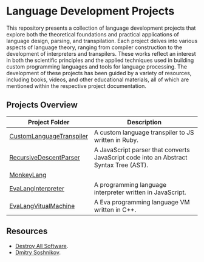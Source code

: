 # Language Development Projects

This repository presents a collection of language development projects that explore both the theoretical foundations and practical applications of language design, parsing, and transpilation. Each project delves into various aspects of language theory, ranging from compiler construction to the development of interpreters and transpilers. These works reflect an interest in both the scientific principles and the applied techniques used in building custom programming languages and tools for language processing. The development of these projects has been guided by a variety of resources, including books, videos, and other educational materials, all of which are mentioned within the respective project documentation.

## Projects Overview
| Project Folder                     | Description                                                                 |
|------------------------------------|-----------------------------------------------------------------------------|
| [CustomLanguageTranspiler](01_CustomLanguageTranspiler) | A custom language transpiler to JS written in Ruby. |
| [RecursiveDescentParser](02_RecursiveDescentParser)     | A JavaScript parser that converts JavaScript code into an Abstract Syntax Tree (AST). |
| [MonkeyLang](03_MonkeyLang)     |  |
| [EvaLangInterpreter](04_EvaLangInterpreter)             | A programming language interpreter written in JavaScript. |
| [EvaLangVitualMachine](05_EvaLangVM)                    | A Eva programming language VM written in C++. |

## Resources

- [Destroy All Software](https://www.destroyallsoftware.com).
- [Dmitry Soshnikov](http://dmitrysoshnikov.com/).

